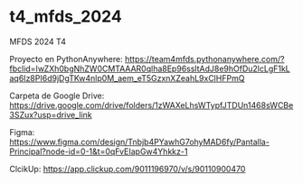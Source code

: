 # t4_mfds_2024
MFDS 2024 T4

Proyecto en PythonAnywhere: https://team4mfds.pythonanywhere.com/?fbclid=IwZXh0bgNhZW0CMTAAAR0qlha8Ep96ssltAdJ8e9hOfDu2lcLgF1kLaq6Iz8PI6d9jDgTKw4nlp0M_aem_eT5GzxnXZeahL9xClHFPmQ

Carpeta de Google Drive: https://drive.google.com/drive/folders/1zWAXeLhsWTypfJTDUn1468sWCBe3SZux?usp=drive_link

Figma: https://www.figma.com/design/Tnbjb4PYawhG7ohyMAD6fy/Pantalla-Principal?node-id=0-1&t=0qFvEIapGw4Yhkkz-1

ClcikUp: https://app.clickup.com/9011196970/v/s/90110900470

